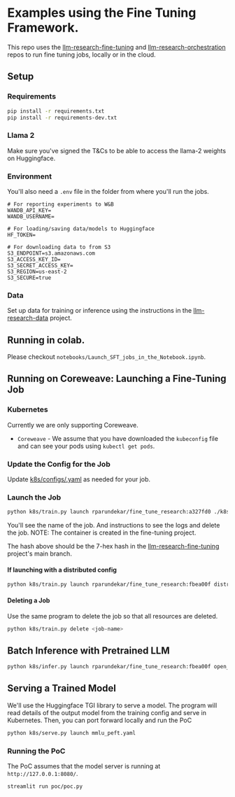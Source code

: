 # Examples using the Fine Tuning Framework.

This repo uses the [llm-research-fine-tuning](https://github.com/ai-hero/llm-research-fine-tuning) and [llm-research-orchestration](https://github.com/ai-hero/llm-research-orchestration) repos to run fine tuning jobs, locally or in the cloud.

## Setup

### Requirements

```sh
pip install -r requirements.txt
pip install -r requirements-dev.txt
```

### Llama 2

Make sure you've signed the T&Cs to be able to access the llama-2 weights on Huggingface.

### Environment

You'll also need a `.env` file in the folder from where you'll run the jobs.

```
# For reporting experiments to W&B
WANDB_API_KEY=
WANDB_USERNAME=

# For loading/saving data/models to Huggingface
HF_TOKEN=

# For downloading data to from S3
S3_ENDPOINT=s3.amazonaws.com
S3_ACCESS_KEY_ID=
S3_SECRET_ACCESS_KEY=
S3_REGION=us-east-2
S3_SECURE=true
```

### Data

Set up data for training or inference using the instructions in the [llm-research-data](https://github.com/ai-hero/llm-research-data) project.

## Running in colab.

Please checkout `notebooks/Launch_SFT_jobs_in_the_Notebook.ipynb`.

## Running on Coreweave: Launching a Fine-Tuning Job

### Kubernetes

Currently we are only supporting Coreweave.

- `Coreweave` - We assume that you have downloaded the `kubeconfig` file and can see your pods using `kubectl get pods`.

### Update the Config for the Job

Update [k8s/configs/<YOUR CONFIG>.yaml](k8s/yamls/) as needed for your job.

### Launch the Job

```sh
python k8s/train.py launch rparundekar/fine_tune_research:a327fd0 ./k8s/configs/simple_text.yaml
```

You'll see the name of the job. And instructions to see the logs and delete the job.
NOTE: The container is created in the fine-tuning project.

The hash above should be the 7-hex hash in the [llm-research-fine-tuning](https://github.com/ai-hero/llm-research-fine-tuning) project's main branch.

#### If launching with a distributed config

```sh
python k8s/train.py launch rparundekar/fine_tune_research:fbea00f distributed_default.yaml -d fsdp_single_worker.yaml
```

#### Deleting a Job

Use the same program to delete the job so that all resources are deleted.

```sh
python k8s/train.py delete <job-name>
```

## Batch Inference with Pretrained LLM

```sh
python k8s/infer.py launch rparundekar/fine_tune_research:fbea00f open_instruct_batch_inference.yaml
```

## Serving a Trained Model

We'll use the Huggingface TGI library to serve a model. The program will read details of the output model from the training config and serve in Kubernetes.
Then, you can port forward locally and run the PoC

```sh
python k8s/serve.py launch mmlu_peft.yaml
```

### Running the PoC

The PoC assumes that the model server is running at `http://127.0.0.1:8080/`.

```sh
streamlit run poc/poc.py
```
